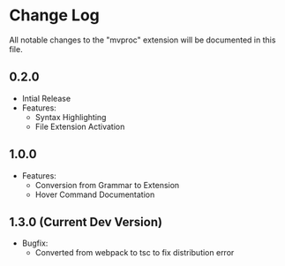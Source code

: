 # Change Log

All notable changes to the "mvproc" extension will be documented in this file.

## 0.2.0
* Intial Release
* Features:
    * Syntax Highlighting
    * File Extension Activation

## 1.0.0
* Features:
    * Conversion from Grammar to Extension
    * Hover Command Documentation

## 1.3.0 (Current Dev Version)
* Bugfix:
    * Converted from webpack to tsc to fix distribution error